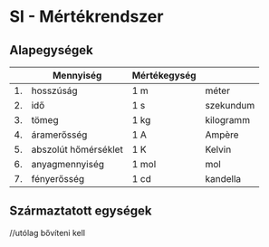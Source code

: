 # SI - Mértékrendszer

## Alapegységek

|  | Mennyiség | Mértékegység |  |
| --- | --- | --- | --- |
| 1. | hosszúság | 1 m | méter |
| 2. | idő | 1 s  | szekundum |
| 3. | tömeg | 1 kg | kilogramm |
| 4. | áramerősség | 1 A | Ampère |
| 5. | abszolút hőmérséklet | 1 K | Kelvin |
| 6. | anyagmennyiség | 1 mol | mol |
| 7. | fényerősség | 1 cd | kandella |

## Származtatott egységek

//utólag bővíteni kell